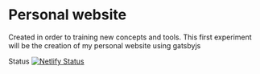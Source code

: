 # Personal website

Created in order to training new concepts and tools. This first experiment will be the creation of my personal website using gatsbyjs

Status
[![Netlify Status](https://api.netlify.com/api/v1/badges/42132072-13e1-40de-b2ac-8f1c102e5230/deploy-status)](https://app.netlify.com/sites/psergiovieira/deploys)